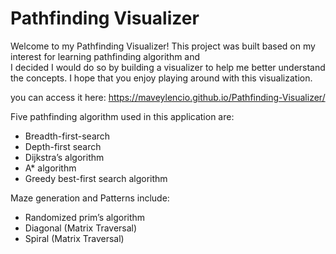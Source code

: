 # Pathfinding Visualizer

Welcome to my Pathfinding Visualizer! This project was built based on my interest for learning pathfinding algorithm and  
I decided I would do so by building a visualizer to help me better understand the concepts. I hope that  you enjoy playing
around with this visualization. 


you can access it here: https://maveylencio.github.io/Pathfinding-Visualizer/

Five pathfinding algorithm used in this application are:

- Breadth-first-search
- Depth-first search
- Dijkstra’s algorithm
- A* algorithm
- Greedy best-first search algorithm

Maze generation and Patterns include:

- Randomized prim’s algorithm
- Diagonal (Matrix Traversal)
- Spiral	(Matrix Traversal)










